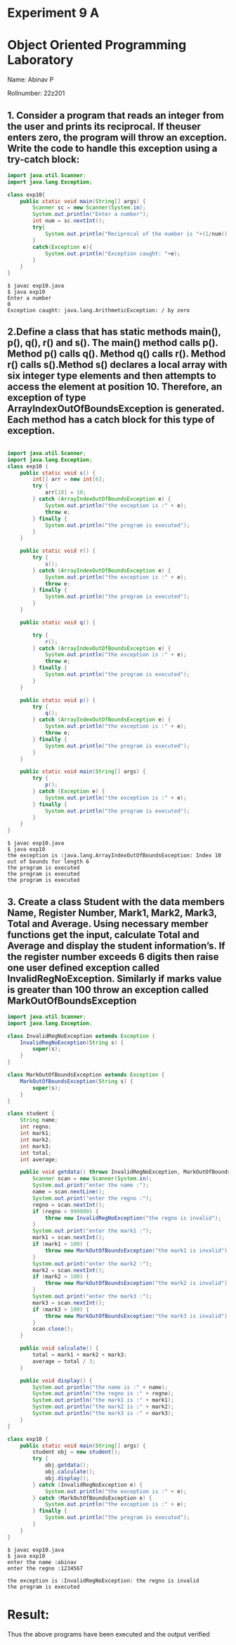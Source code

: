 # Experiment 9 A
# Object Oriented Programming Laboratory
Name: Abinav P

Rollnumber: 22z201

## 1. Consider a program that reads an integer from the user and prints its reciprocal. If theuser enters zero, the program will throw an exception. Write the code to handle this exception using a try-catch block: 

```java
import java.util.Scanner;
import java.lang.Exception;

class exp10{
    public static void main(String[] args) {
        Scanner sc = new Scanner(System.in);
        System.out.println("Enter a number");
        int num = sc.nextInt();
        try{
            System.out.println("Reciprocal of the number is "+(1/num));
        }
        catch(Exception e){
            System.out.println("Exception caught: "+e);
        }
    }
}
```
```shell
$ javac exp10.java
$ java exp10
Enter a number
0
Exception caught: java.lang.ArithmeticException: / by zero
```

## 2.Define a class that has static methods main(), p(), q(), r() and s(). The main() method calls p(). Method p() calls q(). Method q() calls r(). Method r() calls s().Method s() declares a local array with six integer type elements and then attempts to access the element at position 10. Therefore, an exception of type ArrayIndexOutOfBoundsException is generated. Each method has a catch block for this type of exception.

```java

import java.util.Scanner;
import java.lang.Exception;
class exp10 {
    public static void s() {
        int[] arr = new int[6];
        try {
            arr[10] = 10;
        } catch (ArrayIndexOutOfBoundsException e) {
            System.out.println("the exception is :" + e);
            throw e;
        } finally {
            System.out.println("the program is executed");
        }
    }

    public static void r() {
        try {
            s();
        } catch (ArrayIndexOutOfBoundsException e) {
            System.out.println("the exception is :" + e);
            throw e;
        } finally {
            System.out.println("the program is executed");
        }
    }

    public static void q() {

        try {
            r();
        } catch (ArrayIndexOutOfBoundsException e) {
            System.out.println("the exception is :" + e);
            throw e;
        } finally {
            System.out.println("the program is executed");
        }
    }

    public static void p() {
        try {
            q();
        } catch (ArrayIndexOutOfBoundsException e) {
            System.out.println("the exception is :" + e);
            throw e;
        } finally {
            System.out.println("the program is executed");
        }
    }

    public static void main(String[] args) {
        try {
            p();
        } catch (Exception e) {
            System.out.println("the exception is :" + e);
        } finally {
            System.out.println("the program is executed");
        }
    }
}
```

```shell
$ javac exp10.java
$ java exp10
the exception is :java.lang.ArrayIndexOutOfBoundsException: Index 10 out of bounds for length 6
the program is executed
the program is executed
the program is executed
```

## 3. Create a class Student with the data members Name, Register Number, Mark1, Mark2, Mark3, Total and Average. Using necessary member functions get the input, calculate Total and Average and display the student information’s. If the register number exceeds 6 digits then raise one user defined exception called InvalidRegNoException. Similarly if marks value is greater than 100 throw an exception called MarkOutOfBoundsException

```java
import java.util.Scanner;
import java.lang.Exception;

class InvalidRegNoException extends Exception {
    InvalidRegNoException(String s) {
        super(s);
    }
}

class MarkOutOfBoundsException extends Exception {
    MarkOutOfBoundsException(String s) {
        super(s);
    }
}

class student {
    String name;
    int regno;
    int mark1;
    int mark2;
    int mark3;
    int total;
    int average;

    public void getdata() throws InvalidRegNoException, MarkOutOfBoundsException {
        Scanner scan = new Scanner(System.in);
        System.out.print("enter the name :");
        name = scan.nextLine();
        System.out.print("enter the regno :");
        regno = scan.nextInt();
        if (regno > 999999) {
            throw new InvalidRegNoException("the regno is invalid");
        }
        System.out.print("enter the mark1 :");
        mark1 = scan.nextInt();
        if (mark1 > 100) {
            throw new MarkOutOfBoundsException("the mark1 is invalid");
        }
        System.out.print("enter the mark2 :");
        mark2 = scan.nextInt();
        if (mark2 > 100) {
            throw new MarkOutOfBoundsException("the mark2 is invalid");
        }
        System.out.print("enter the mark3 :");
        mark3 = scan.nextInt();
        if (mark3 > 100) {
            throw new MarkOutOfBoundsException("the mark3 is invalid");
        }
        scan.close();
    }

    public void calculate() {
        total = mark1 + mark2 + mark3;
        average = total / 3;
    }

    public void display() {
        System.out.println("the name is :" + name);
        System.out.println("the regno is :" + regno);
        System.out.println("the mark1 is :" + mark1);
        System.out.println("the mark2 is :" + mark2);
        System.out.println("the mark3 is :" + mark3);
    }
}

class exp10 {
    public static void main(String[] args) {
        student obj = new student();
        try {
            obj.getdata();
            obj.calculate();
            obj.display();
        } catch (InvalidRegNoException e) {
            System.out.println("the exception is :" + e);
        } catch (MarkOutOfBoundsException e) {
            System.out.println("the exception is :" + e);
        } finally {
            System.out.println("the program is executed");
        }
    }
}
```

```shell
$ javac exp10.java
$ java exp10
enter the name :abinav
enter the regno :1234567

the exception is :InvalidRegNoException: the regno is invalid
the program is executed
```

# Result:

Thus the above programs have been executed and the output verified